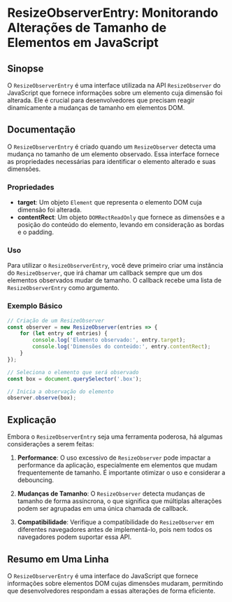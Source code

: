 <!--
Meta Description: # ResizeObserverEntry: Monitorando Alterações de Tamanho de Elementos em JavaScript ## Sinopse O `ResizeObserverEntry` é uma interface utilizada na AP...
Meta Keywords: que, uma, resizeobserver, elemento, resizeobserverentry
-->

# ResizeObserverEntry: Monitorando Alterações de Tamanho de Elementos em JavaScript

## Sinopse
O `ResizeObserverEntry` é uma interface utilizada na API `ResizeObserver` do JavaScript que fornece informações sobre um elemento cuja dimensão foi alterada. Ele é crucial para desenvolvedores que precisam reagir dinamicamente a mudanças de tamanho em elementos DOM.

## Documentação
O `ResizeObserverEntry` é criado quando um `ResizeObserver` detecta uma mudança no tamanho de um elemento observado. Essa interface fornece as propriedades necessárias para identificar o elemento alterado e suas dimensões.

### Propriedades
- **target**: Um objeto `Element` que representa o elemento DOM cuja dimensão foi alterada.
- **contentRect**: Um objeto `DOMRectReadOnly` que fornece as dimensões e a posição do conteúdo do elemento, levando em consideração as bordas e o padding.

### Uso
Para utilizar o `ResizeObserverEntry`, você deve primeiro criar uma instância do `ResizeObserver`, que irá chamar um callback sempre que um dos elementos observados mudar de tamanho. O callback recebe uma lista de `ResizeObserverEntry` como argumento.

### Exemplo Básico
```javascript
// Criação de um ResizeObserver
const observer = new ResizeObserver(entries => {
    for (let entry of entries) {
        console.log('Elemento observado:', entry.target);
        console.log('Dimensões do conteúdo:', entry.contentRect);
    }
});

// Seleciona o elemento que será observado
const box = document.querySelector('.box');

// Inicia a observação do elemento
observer.observe(box);
```

## Explicação
Embora o `ResizeObserverEntry` seja uma ferramenta poderosa, há algumas considerações a serem feitas:

1. **Performance**: O uso excessivo de `ResizeObserver` pode impactar a performance da aplicação, especialmente em elementos que mudam frequentemente de tamanho. É importante otimizar o uso e considerar a debouncing.
   
2. **Mudanças de Tamanho**: O `ResizeObserver` detecta mudanças de tamanho de forma assíncrona, o que significa que múltiplas alterações podem ser agrupadas em uma única chamada de callback.

3. **Compatibilidade**: Verifique a compatibilidade do `ResizeObserver` em diferentes navegadores antes de implementá-lo, pois nem todos os navegadores podem suportar essa API.

## Resumo em Uma Linha
O `ResizeObserverEntry` é uma interface do JavaScript que fornece informações sobre elementos DOM cujas dimensões mudaram, permitindo que desenvolvedores respondam a essas alterações de forma eficiente.